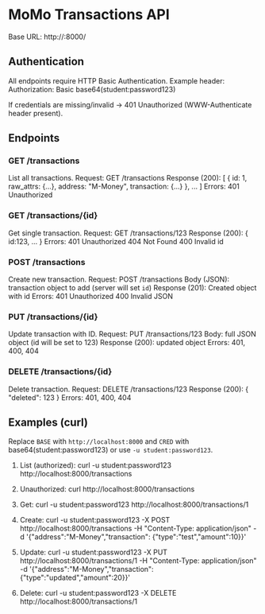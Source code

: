 # MoMo Transactions API

Base URL: http://<host>:8000/

## Authentication
All endpoints require HTTP Basic Authentication.
Example header:
Authorization: Basic base64(student:password123)

If credentials are missing/invalid → 401 Unauthorized (WWW-Authenticate header present).

## Endpoints

### GET /transactions
List all transactions.
Request:
  GET /transactions
Response (200):
  [ { id: 1, raw_attrs: {...}, address: "M-Money", transaction: {...} }, ... ]
Errors:
  401 Unauthorized

### GET /transactions/{id}
Get single transaction.
Request:
  GET /transactions/123
Response (200):
  { id:123, ... }
Errors:
  401 Unauthorized
  404 Not Found
  400 Invalid id

### POST /transactions
Create new transaction.
Request:
  POST /transactions
  Body (JSON): transaction object to add (server will set `id`)
Response (201):
  Created object with id
Errors:
  401 Unauthorized
  400 Invalid JSON

### PUT /transactions/{id}
Update transaction with ID.
Request:
  PUT /transactions/123
  Body: full JSON object (id will be set to 123)
Response (200): updated object
Errors:
  401, 400, 404

### DELETE /transactions/{id}
Delete transaction.
Request:
  DELETE /transactions/123
Response (200): { "deleted": 123 }
Errors:
  401, 400, 404

## Examples (curl)

Replace `BASE` with `http://localhost:8000` and `CRED` with base64(student:password123) or use `-u student:password123`.

1) List (authorized):
curl -u student:password123 http://localhost:8000/transactions

2) Unauthorized:
curl http://localhost:8000/transactions

3) Get:
curl -u student:password123 http://localhost:8000/transactions/1

4) Create:
curl -u student:password123 -X POST http://localhost:8000/transactions -H "Content-Type: application/json" -d '{"address":"M-Money","transaction": {"type":"test","amount":10}}'

5) Update:
curl -u student:password123 -X PUT http://localhost:8000/transactions/1 -H "Content-Type: application/json" -d '{"address":"M-Money","transaction": {"type":"updated","amount":20}}'

6) Delete:
curl -u student:password123 -X DELETE http://localhost:8000/transactions/1
